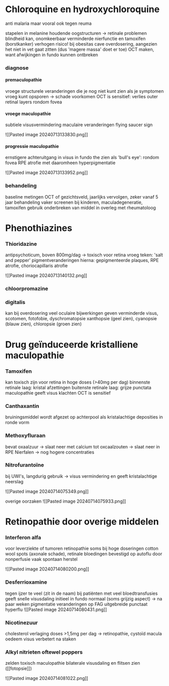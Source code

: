 # Chloroquine en hydroxychloroquine
anti malaria
maar vooral ook tegen reuma

stapelen in melanine houdende oogstructuren -> retinale problemen
blindheid kan, onomkeerbaar
verminderde nierfunctie en tamoxifen (borstkanker) verhogen risico!
bij obesitas cave overdosering, aangezien het niet in vet gaat zitten (dus 'magere massa' doet er toe)
OCT maken, want afwijkingen in fundo kunnen ontbreken

### diagnose
#### premaculopathie
vroege structurele veranderingen die je nog niet kunt zien
als je symptomen vroeg kunt opsporen -> schade voorkomen
OCT is sensitief: verlies outer retinal layers rondom fovea

#### vroege maculopathie
subtiele visusvermindering
maculaire veranderingen
flying saucer sign

![[Pasted image 20240713133830.png]]

#### progressie maculopathie
ernstigere achteruitgang in visus
in fundo the zien als 'bull's eye': rondom fovea RPE atrofie met daaromheen hyperpigmentatie

![[Pasted image 20240713133952.png]]

### behandeling
baseline metingen OCT of gezichtsveld, jaarlijks vervolgen, zeker vanaf 5 jaar behandeling
vaker screenen bij kinderen, maculadegeneratie, tamoxifen gebruik
onderbreken van middel in overleg met rheumatoloog

# Phenothiazines

### Thioridazine
antipsychoticum, boven 800mg/dag -> toxisch voor retina
vroeg teken: 'salt and pepper' pigmentveranderingen
hierna: gepigmenteerde plaques, RPE atrofie, choriocapillaris atrofie

![[Pasted image 20240713140132.png]]

### chloorpromazine

### digitalis
kan bij overdosering veel oculaire bijwerkingen geven
verminderde visus, scotomen, fotofobie, dyschromatopsie
xanthopsie (geel zien), cyanopsie (blauw zien), chloropsie (groen zien)

# Drug geïnduceerde kristalliene maculopathie

### Tamoxifen
kan toxisch zijn voor retina in hoge doses (>40mg per dag)
binnenste retinale laag: kristal afzettingen
buitenste retinale laag: grijze punctata
maculopathie geeft visus klachten
OCT is sensitief

### Canthaxantin
bruiningsmiddel
wordt afgezet op achterpool als kristalachtige deposities in ronde vorm

### Methoxyfluraan
bevat oxaalzuur -> slaat neer met calcium tot oxcaalzouten -> slaat neer in RPE
Nierfalen -> nog hogere concentraties

### Nitrofurantoïne
bij UWI's, langdurig gebruik -> visus vermindering en geeft kristalachtige neerslag

![[Pasted image 20240714075349.png]]

overige oorzaken
![[Pasted image 20240714075933.png]]

# Retinopathie door overige middelen

### Interferon alfa
voor leverziekte of tumoren
retinopathie soms bij hoge doseringen
cotton wool spots (axonale schade), retinale bloedingen
bevestigd op autoflu door nonperfusie
vaak spontaan herstel

![[Pasted image 20240714080200.png]]

### Desferrioxamine
tegen ijzer te veel (zit in de naam)
bij patiënten met veel bloedtransfusies
geeft snelle visusdaling
initieel in fundo normaal (soms grijzig aspect) -> na paar weken pigmentatie veranderingen
op FAG uitgebreide punctaat hyperflu
![[Pasted image 20240714080431.png]]

### Nicotinezuur
cholesterol verlaging
doses >1,5mg per dag -> retinopathie, cystoïd macula oedeem
visus verbetert na staken

### Alkyl nitrieten oftewel poppers
zelden toxisch maculopathie
bilaterale visusdaling en flitsen zien ([[fotopsie]])

![[Pasted image 20240714081022.png]]

